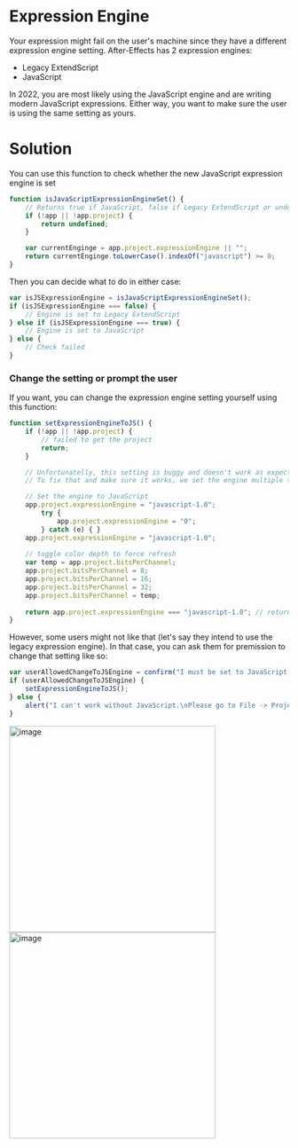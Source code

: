 # Expression Engine
Your expression might fail on the user's machine since they have a different expression engine setting.
After-Effects has 2 expression engines:
* Legacy ExtendScript
* JavaScript

In 2022, you are most likely using the JavaScript engine and are writing modern JavaScript expressions.
Either way, you want to make sure the user is using the same setting as yours.

# Solution
You can use this function to check whether the new JavaScript expression engine is set
```js
function isJavaScriptExpressionEngineSet() {
    // Returns true if JavaScript, false if Legacy ExtendScript or undefined if check failed.
    if (!app || !app.project) {
        return undefined;
    }

    var currentEnginge = app.project.expressionEngine || "";
    return currentEnginge.toLowerCase().indexOf("javascript") >= 0; 
}
```

Then you can decide what to do in either case:
```js
var isJSExpressionEngine = isJavaScriptExpressionEngineSet();
if (isJSExpressionEngine === false) {
    // Engine is set to Legacy ExtendScript
} else if (isJSExpressionEngine === true) {
    // Engine is set to JavaScript
} else {
    // Check failed
}
```

### Change the setting or prompt the user
If you want, you can change the expression engine setting yourself using this function:
```js
function setExpressionEngineToJS() {
    if (!app || !app.project) {
        // failed to get the project
        return;
    }

    // Unfortunatelly, this setting is buggy and doesn't work as expected.
    // To fix that and make sure it works, we set the engine multiple times, then change the bitrate of the project to make sure the changes are applied.

    // Set the engine to JavaScript
    app.project.expressionEngine = "javascript-1.0";
        try {
            app.project.expressionEngine = "0";
        } catch (e) { }
    app.project.expressionEngine = "javascript-1.0";
    
    // toggle color depth to force refresh
    var temp = app.project.bitsPerChannel;
    app.project.bitsPerChannel = 8;
    app.project.bitsPerChannel = 16;
    app.project.bitsPerChannel = 32;
    app.project.bitsPerChannel = temp;
    
    return app.project.expressionEngine === "javascript-1.0"; // return true if successful
}

```

However, some users might not like that (let's say they intend to use the legacy expression engine).
In that case, you can ask them for premission to change that setting like so:
```js
var userAllowedChangeToJSEngine = confirm("I must be set to JavaScript to work properly. Pretty please?");
if (userAllowedChangeToJSEngine) {
    setExpressionEngineToJS();
} else {
    alert("I can't work without JavaScript.\nPlease go to File -> Project Settings -> Expressions -> Expressions Engine and set it to JavaScript. Bye now!");
}
```
<img width="372" alt="image" src="https://user-images.githubusercontent.com/66829812/203055870-69b3f5bf-0d13-42ef-9da4-4757eaa7ffc0.png">
<img width="372" alt="image" src="https://user-images.githubusercontent.com/66829812/203055906-f6f2ffc5-7f7a-4333-98dd-962ecbeb1281.png">

